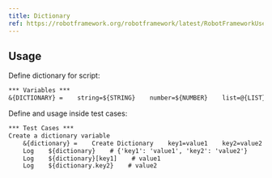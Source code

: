 ```yaml
---
title: Dictionary
ref: https://robotframework.org/robotframework/latest/RobotFrameworkUserGuide.html#dictionary-variable-syntax
---
```


## Usage

Define dictionary for script:

```txt
*** Variables ***
&{DICTIONARY} =    string=${STRING}    number=${NUMBER}    list=@{LIST}
```

Define and usage inside test cases:

```txt
*** Test Cases ***
Create a dictionary variable
    &{dictionary} =    Create Dictionary    key1=value1    key2=value2
    Log    ${dictionary}    # {'key1': 'value1', 'key2': 'value2'}
    Log    ${dictionary}[key1]    # value1
    Log    ${dictionary.key2}    # value2
```
